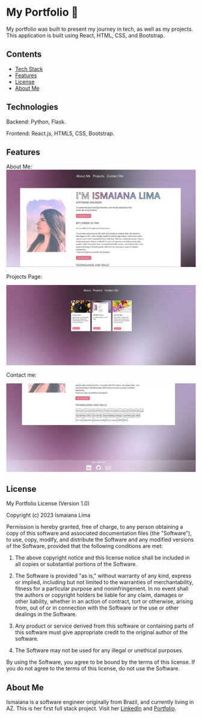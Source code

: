 # My Portfolio 🌈

My portfolio was built to present my journey in tech, as well as my projects. This application is built using React, HTML, CSS, and Bootstrap.

## Contents
* [Tech Stack](#technologies)
* [Features](#features)
* [License](#license)
* [About Me](#aboutme)



## <a name="technologies"></a>Technologies


Backend: Python, Flask.

Frontend: React.js, HTML5, CSS, Bootstrap.



## <a name="features"></a>Features


About Me: 
![alt text](https://github.com/Ismaiana/React-portfolio/blob/main/static/img/about-me.JPG "About me")





Projects Page: 

![alt text](https://github.com/Ismaiana/React-portfolio/blob/main/static/img/projects.JPG "Projects")

Contact me:

![alt text](https://github.com/Ismaiana/React-portfolio/blob/main/static/img/connect.JPG "Contact me")



## <a name="license"></a>License

My Portfolio License (Version 1.0)

Copyright (c) 2023 Ismaiana Lima

Permission is hereby granted, free of charge, to any person obtaining a copy of this software and associated documentation files (the "Software"), to use, copy, modify, and distribute the Software and any modified versions of the Software, provided that the following conditions are met:

1. The above copyright notice and this license notice shall be included in all copies or substantial portions of the Software.

2. The Software is provided "as is," without warranty of any kind, express or implied, including but not limited to the warranties of merchantability, fitness for a particular purpose and noninfringement. In no event shall the authors or copyright holders be liable for any claim, damages or other liability, whether in an action of contract, tort or otherwise, arising from, out of or in connection with the Software or the use or other dealings in the Software.

3. Any product or service derived from this software or containing parts of this software must give appropriate credit to the original author of the software.

4. The Software may not be used for any illegal or unethical purposes.

By using the Software, you agree to be bound by the terms of this license. If you do not agree to the terms of this license, do not use the Software.


## <a name="aboutme"></a>About Me

Ismaiana is a software engineer originally from Brazil, and currently living in AZ. This is her first full stack project. 
Visit her [LinkedIn](http://www.linkedin.com/in/ismaiana-lima) and [Portfolio](http://www.ismaiana.com).
